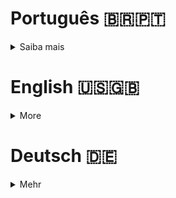 # Português 🇧🇷🇵🇹

<details>
  <summary>
    Saiba mais
  </summary>
  
  # push_swap
Projeto da [42](https://www.42lisboa.com) - Rank 2 - push_swap

<details>
  <summary><strong>🏆 Meu desempenho</strong></summary><br />

  <img src="project-infos/desempenho.png"/>
</details>

## 📌 Habilidades

> Habilidades desenvolvidas:

- Utilização de listas enacadeadas
- Noções de endereço de memória
- Noções de alocação e dealocação de memória
- Desenvolvimento de algoritmo de ordenação
- Busca de errors de código e bugs
- Desenvolvimento de testes unitários

## ‍💻 Softwares necessários

- C compiler (clang)
- make

```
	Para realizar os testes unitários é necessário ter instalado coreutils.
	OBS: Caso não tenha instalado, pode instalar com o comando abaixo:
		- $> sudo apt-get install coreutils (linux)
		[caso não tenha o sudo instalado, basta executar o comando abaixo]
			- $> su -c "apt-get install coreutils" (linux)
		[caso não tenha o apt-get instalado, basta executar o comando abaixo]
			- $> su -c "apt install apt-utils" (linux)
		- $> brew install coreutils (mac)
		[caso não tenha o brew instalado, basta executar o comando abaixo]
			- $> /bin/bash -c "$(curl -fsSL https://raw.githubusercontent.com/Homebrew/install/HEAD/install.sh)"
	PS: Este projeto não foi testado no sistema operacional Windows.
```

## ⬇️ Compilando arquivos

```bash
	make #Compila todos as funções para a biblioteca 'lib_push_swap.a' e compila o programa no executável push_swap.
	make all #Faz exatamente a mesma coisa que apenas 'make'.
	make debug #Faz exatamente a mesma coisa que apenas 'make' com a diferença que o executável é compilado com as flags -g3 e -fsanitize=address.
	make bonus #Compila todos as funções para a biblioteca 'lib_push_swap.a' e compila o programa no executável checker, que é o bonus deste projeto.
	make tests #Faz make all e make bonus, além de executar os testes unitários.
	#PS: Todos os comandos listados acima criam a biblioteca, além de compilar as funções. 
```

## ⚡ Testando o projeto

```
	Basta executar no terminal o comando 'make tests' no raiz do projeto e aguardar o resultado ser mostrado no terminal.
	Caso queira testar manualmente o projeto, basta executar o comando 'make' na raiz do projeto e em seguida executar o comando './push_swap [lista de números separados por espaço]'.
```

## 🗑️ Removendo arquivos binários e bibliotecas

```
	Para remover todos os arquivos compilados, basta executar o comando 'make fclean' no raiz do projeto.
```

## Time de desenvolvimento

> Projeto individual:

<table>
    <tr>
      <td>
        <img align="center" height="150px" width="150px" src="https://avatars.githubusercontent.com/u/67388710?v=4"/>
        <h4 align="center">Alê Rabelo</h4>
      </td>
    </tr>
  </table>

## 💬 Contatos

<div align="center" style="display: inline_block">
  <a href="https://rabeloguedes.github.io" target="_blank">
    <img height="28rem" src="https://img.shields.io/badge/my_portfolio-3fc337?style=for-the-badge" target="_blank">
  </a> 
  <a href="https://www.linkedin.com/in/al%C3%AA-emmanuel-rabelo-guedes/" target="_blank">
    <img height="28rem" src="https://img.shields.io/badge/LinkedIn-0077B5?style=for-the-badge&logo=linkedin&logoColor=white">
  </a> 
   <a href="mailto:rabeloguedes@proton.me">
     <img src="https://img.shields.io/badge/ProtonMail-8B89CC?style=for-the-badge&logo=protonmail&logoColor=white" target="_blank">
  </a>
</div>

</details>

# English 🇺🇸🇬🇧

<details>
  <summary>
    More
  </summary>
  
  # push_swap
Project from [42](https://www.42lisboa.com/) - Rank 2 - push_swap

<details>
  <summary><strong>🏆 My accomplishment</strong></summary><br />

  <img src="project-infos/desempenho.png"/>

</details>

## 📌 Skills

> Practiced skills:

- Usage of pointers
- Understanding of memory address
- Understanding of memory allocation and deallocation
- Development of sorting algorithm
- Search for code errors and bugs
- Development of unit tests


## ‍💻 Required Softwares

- C compiler (clang)
- make

```
	To perform unit tests it is necessary to have coreutils installed.
	OBS: If you don't have it installed, you can install it with the command below:
		- $> sudo apt-get install coreutils (linux)
		[in case you don't have sudo installed, just run the command below]
			- $> su -c "apt-get install coreutils" (linux)
		[in case you don't have apt-get installed, just run the command below]
			- $> su -c "apt install apt-utils" (linux)
		- $> brew install coreutils (mac)
		[in case you don't have brew installed, just run the command below]
			- $> /bin/bash -c "$(curl -fsSL https://raw.githubusercontent.com/Homebrew/install/HEAD/install.sh)"
	PS: This project was not tested on the Windows operating system.
```

## ⬇️ Compiling files

```bash
	make #Compiles all functions to the library 'lib_push_swap.a' and compiles the program in the executable push_swap.
	make all #Does exactly the same thing as just 'make'.
	make debug #Does exactly the same thing as just 'make' with the difference that the executable is compiled with the flags -g3 and -fsanitize=address.
	make bonus #Compiles all functions to the library 'lib_push_swap.a' and compiles the program in the executable checker, which is the bonus of this project.
	make tests #Does make all and make bonus, in addition to running the unit tests.
	#PS: All the commands listed above create the library, in addition to compiling the functions.
```

## ⚡ Testing the project

```
	Just run the command 'make tests' in the terminal at the root of the project and wait for the result to be shown in the terminal.
	If you want to manually test the project, just run the command 'make' at the root of the project and then run the command './push_swap [list of numbers separated by space]'.
```

## Squad

> Single person project:

<table>
    <tr>
      <td>
        <img align="center" height="150px" width="150px" src="https://avatars.githubusercontent.com/u/67388710?v=4"/>
        <h4 align="center">Alê Rabelo</h4>
      </td>
    </tr>
  </table>

## 💬 Contact

<div align="center" style="display: inline_block">
  <a href="https://rabeloguedes.github.io" target="_blank">
    <img height="28rem" src="https://img.shields.io/badge/my_portfolio-3fc337?style=for-the-badge" target="_blank">
  </a> 
  <a href="https://www.linkedin.com/in/al%C3%AA-emmanuel-rabelo-guedes/" target="_blank">
    <img height="28rem" src="https://img.shields.io/badge/LinkedIn-0077B5?style=for-the-badge&logo=linkedin&logoColor=white">
  </a> 
   <a href="mailto:rabeloguedes@proton.me">
     <img src="https://img.shields.io/badge/ProtonMail-8B89CC?style=for-the-badge&logo=protonmail&logoColor=white" target="_blank">
  </a>
</div>

</details>

# Deutsch 🇩🇪

<details>
  <summary>
    Mehr
  </summary>
  
  # push_swap
Projekt von [42](https://www.42lisboa.com/) - Rank 2 - push_swap

<details>
  <summary><strong>🏆 Meine Leistung</strong></summary><br />

  <img src="project-infos/desempenho.png"/>
</details>

## 📌 Fähigkeiten

> Ausgeübte Fähigkeiten:

- Verwendung von Zeigern
- Verständnis der Speicheradresse
- Verständnis der Speicherzuweisung und -freigabe
- Entwicklung eines Sortieralgorithmus
- Suche nach Codefehlern und Fehlern
- Entwicklung von Unittests

## ‍💻 Benötigte Software

- C compiler (clang)
- make

## ⬇️ Dateien zusammenstellen

```bash
	make #Kompiliert alle Funktionen in die Bibliothek 'lib_push_swap.a' und kompiliert das Programm in das ausführbare push_swap.
	make all #Macht genau das gleiche wie nur 'make'.
	make debug #Macht genau das gleiche wie nur 'make' mit dem Unterschied, dass das ausführbare Programm mit den Flags -g3 und -fsanitize=address kompiliert wird.
	make bonus #Kompiliert alle Funktionen in die Bibliothek 'lib_push_swap.a' und kompiliert das Programm in das ausführbare checker, das der Bonus dieses Projekts ist.
	make tests #Macht make all und make bonus, zusätzlich zum Ausführen der Unittests.
	#PS: Alle oben aufgeführten Befehle erstellen die Bibliothek und kompilieren die Funktionen.
```

## ⚡ Projekt Testing

```
	Führen Sie einfach den Befehl 'make tests' im Terminal im Stammverzeichnis des Projekts aus und warten Sie, bis das Ergebnis im Terminal angezeigt wird.
	Wenn Sie das Projekt manuell testen möchten, führen Sie einfach den Befehl 'make' im Stammverzeichnis des Projekts aus und führen Sie dann den Befehl './push_swap [Liste der durch Leerzeichen getrennten Zahlen]' aus.
```

## Entwickungsteam

> Einzelperson Projekt:

  <table>
    <tr>
      <td>
        <img align="center" height="150px" width="150px" src="https://avatars.githubusercontent.com/u/67388710?v=4"/>
        <h4 align="center">Alê Rabelo</h4>
      </td>
  </table>

## 💬 Kontakt

<div align="center" style="display: inline_block">
  <a href="https://rabeloguedes.github.io" target="_blank">
    <img height="28rem" src="https://img.shields.io/badge/my_portfolio-3fc337?style=for-the-badge" target="_blank">
  </a> 
  <a href="https://www.linkedin.com/in/al%C3%AA-emmanuel-rabelo-guedes/" target="_blank">
    <img height="28rem" src="https://img.shields.io/badge/LinkedIn-0077B5?style=for-the-badge&logo=linkedin&logoColor=white">
  </a> 
   <a href="mailto:rabeloguedes@proton.me">
     <img src="https://img.shields.io/badge/ProtonMail-8B89CC?style=for-the-badge&logo=protonmail&logoColor=white" target="_blank">
  </a>
</div>

</details>
